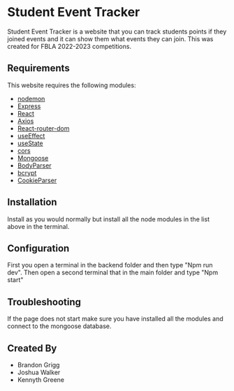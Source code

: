 # Student Event Tracker
Student Event Tracker is a website that you can track students points if they joined events and it can show them what events they can join. This was created for FBLA 2022-2023 competitions.

## Requirements
This website requires the following modules:

- [nodemon](https://www.npmjs.com/package/nodemon)
- [Express](https://expressjs.com/)
- [React](https://reactjs.org/)
- [Axios](https://axios-http.com/docs/intro)
- [React-router-dom](https://reactrouter.com/en/main)
- [useEffect](https://reactjs.org/docs/hooks-effect.html)
- [useState](https://reactjs.org/docs/hooks-state.htm)
- [cors](https://developer.mozilla.org/en-US/docs/Web/HTTP/CORS)
- [Mongoose](https://mongoosejs.com/)
- [BodyParser](https://www.npmjs.com/package/body-parser)
- [bcrypt](https://www.npmjs.com/package/bcrypt)
- [CookieParser](https://www.npmjs.com/package/cookie-parser)

## Installation
Install as you would normally but install all the node modules in the list above in the terminal.

## Configuration
First you open a terminal in the backend folder and then type "Npm run dev". Then open a second terminal that in the main folder and type "Npm start"

## Troubleshooting

If the page does not start make sure you have installed all the modules and connect to the mongoose database.

## Created By

- Brandon Grigg
- Joshua Walker
- Kennyth Greene
